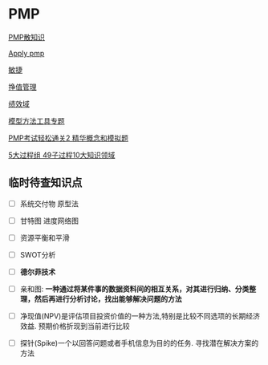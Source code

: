 # PMP

[PMP散知识](PMP/PMP%E6%95%A3%E7%9F%A5%E8%AF%86.md)

[Apply pmp](PMP/Apply%20pmp.md)

[敏捷](PMP/%E6%95%8F%E6%8D%B7.md)

[挣值管理](PMP/%E6%8C%A3%E5%80%BC%E7%AE%A1%E7%90%86.md)

[绩效域](PMP/%E7%BB%A9%E6%95%88%E5%9F%9F.md)

[模型方法工具专题](PMP/%E6%A8%A1%E5%9E%8B%E6%96%B9%E6%B3%95%E5%B7%A5%E5%85%B7%E4%B8%93%E9%A2%98.md)

[PMP考试轻松通关2 精华概念和模拟题](PMP/PMP%E8%80%83%E8%AF%95%E8%BD%BB%E6%9D%BE%E9%80%9A%E5%85%B32%20%E7%B2%BE%E5%8D%8E%E6%A6%82%E5%BF%B5%E5%92%8C%E6%A8%A1%E6%8B%9F%E9%A2%98.md)

[5大过程组 49子过程10大知识领域](PMP/5%E5%A4%A7%E8%BF%87%E7%A8%8B%E7%BB%84%2049%E5%AD%90%E8%BF%87%E7%A8%8B10%E5%A4%A7%E7%9F%A5%E8%AF%86%E9%A2%86%E5%9F%9F.md)

## 临时待查知识点

- [ ]  系统交付物 原型法
- [ ]  甘特图 进度网络图
- [ ]  资源平衡和平滑
- [ ]  SWOT分析
- [ ]  **德尔菲技术**

- [ ]  亲和图: **一种通过将某件事的数据资料间的相互关系，对其进行归纳、分类整理，然后再进行分析讨论，找出能够解决问题的方法**
- [ ]  净现值(NPV)是评估项目投资价值的一种方法,特别是比较不同选项的长期经济效益. 预期价格折现到当前进行比较
- [ ]  探针(Spike)一个以回答问题或者手机信息为目的的任务. 寻找潜在解决方案的方法